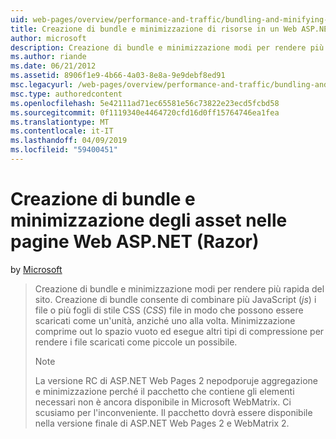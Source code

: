 ```yaml
---
uid: web-pages/overview/performance-and-traffic/bundling-and-minifying-assets-in-an-aspnet-web-pages-razor-site
title: Creazione di bundle e minimizzazione di risorse in un Web ASP.NET le pagine del sito (Razor) | Microsoft Docs
author: microsoft
description: Creazione di bundle e minimizzazione modi per rendere più rapida del sito. Creazione di bundle consente di combinare più file JavaScript (js) o più fogli di stile CSS (...
ms.author: riande
ms.date: 06/21/2012
ms.assetid: 8906f1e9-4b66-4a03-8e8a-9e9debf8ed91
msc.legacyurl: /web-pages/overview/performance-and-traffic/bundling-and-minifying-assets-in-an-aspnet-web-pages-razor-site
msc.type: authoredcontent
ms.openlocfilehash: 5e42111ad71ec65581e56c73822e23ecd5fcbd58
ms.sourcegitcommit: 0f1119340e4464720cfd16d0ff15764746ea1fea
ms.translationtype: MT
ms.contentlocale: it-IT
ms.lasthandoff: 04/09/2019
ms.locfileid: "59400451"
---
```

# <a name="bundling-and-minifying-assets-in-an-aspnet-web-pages-razor-site"></a>Creazione di bundle e minimizzazione degli asset nelle pagine Web ASP.NET (Razor)

by [Microsoft](https://github.com/microsoft)

> Creazione di bundle e minimizzazione modi per rendere più rapida del sito. Creazione di bundle consente di combinare più JavaScript (*js*) i file o più fogli di stile CSS (*CSS*) file in modo che possono essere scaricati come un'unità, anziché uno alla volta. Minimizzazione comprime out lo spazio vuoto ed esegue altri tipi di compressione per rendere i file scaricati come piccole un possibile.
> 
> > [!NOTE]
> > La versione RC di ASP.NET Web Pages 2 nepodporuje aggregazione e minimizzazione perché il pacchetto che contiene gli elementi necessari non è ancora disponibile in Microsoft WebMatrix. Ci scusiamo per l'inconveniente. Il pacchetto dovrà essere disponibile nella versione finale di ASP.NET Web Pages 2 e WebMatrix 2.
